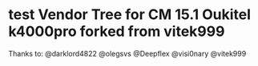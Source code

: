 test Vendor Tree for CM 15.1 Oukitel k4000pro forked from vitek999
==================================
Thanks to:
@darklord4822
@olegsvs
@Deepflex
@visi0nary
@vitek999
